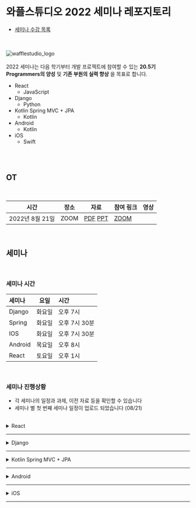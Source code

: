 # 와플스튜디오 2022 세미나 레포지토리

- [세미나 수강 목록](./seminar-list.md)

<br><br>![wafflestudio_logo](waffle_logo.png)<br><br>
2022 세미나는 다음 학기부터 개발 프로젝트에 참여할 수 있는 __20.5기 Programmers의 양성__ 및 __기존 부원의 실력 향상__ 을 목표로 합니다.
- React
  - JavaScript
- Django
  - Python
- Kotlin Spring MVC + JPA
  - Kotlin
- Android
  - Kotlin
- iOS
  - Swift

<br><br>

## OT

<br>

|  시간           | 장소 | 자료         | 참여 링크 | 영상 |
| --------------- | ---- | ----------- | --------- | ---- | 
| 2022년 8월 21일 | ZOOM | [PDF][OT_PDF] [PPT][OT_PPT]  | [ZOOM][OT_Zoom]   |      |

<br>

## 세미나

<br>

### 세미나 시간
| 세미나            | 요일   | 시간        |
| :--------------- | ----- | :---------- |
| Django   | 화요일 | 오후 7시      |
| Spring   | 화요일 | 오후 7시 30분 |
| IOS      | 화요일 | 오후 7시 30분 |
| Android  | 목요일 | 오후 8시      |
| React    | 토요일 | 오후 1시      |

<br>

### 세미나 진행상황
- 각 세미나의 일정과 과제, 이전 자료 등을 확인할 수 있습니다
- 세미나 별 첫 번째 세미나 일정이 업로드 되었습니다 (08/21)
<br>

<details>
<summary>React</summary>
<br>
  
| 회차     | 시간 | 장소 | 자료 | 과제 | 참여 링크 | 영상 |
| ------- |---- | ---- | ---- | ---- | ---- | ---- |
| seminar0 | 8월 27일 (토) 오후 1시 ||||||
| seminar1 |||||||
| seminar2 |||||||
| seminar3 |||||||
| seminar4 |||||||
| seminar5 |||||||

<br>
</details>

---

<details>
<summary>Django</summary>
<br>
  
| 회차     | 시간 | 장소 | 자료 | 과제 | 참여 링크 | 영상 |
| ------- |---- | ---- | ---- | ---- | ---- | ---- |
| seminar0 | 9월 6일 (화) 오후 7시 ||||||
| seminar1 |||||||
| seminar2 |||||||
| seminar3 |||||||
| seminar4 |||||||
| seminar5 |||||||

<br>
</details>

---

<details>
<summary>Kotlin Spring MVC + JPA</summary>
<br>
  
| 회차     | 시간 | 장소 | 자료 | 과제 | 참여 링크 | 영상 |
| ------- |---- | ---- | ---- | ---- | ---- | ---- |
| seminar0 | 9월 6일 (화) 오후 7시 30분 ||||||
| seminar1 |||||||
| seminar2 |||||||
| seminar3 |||||||
| seminar4 |||||||
| seminar5 |||||||

<br>
</details>

---

<details>
<summary>Android</summary>
<br>
  
| 회차     |                              시간 | 장소 | 자료 | 과제 | 참여 링크 | 영상 |
| -------- | --------------------------------: | ---- | ---- | ---- | ---- | ---- |
| seminar0 | 8월 25일 (목) 오후 8시 ||||||
| seminar1 |||||||
| seminar2 |||||||
| seminar3 |||||||
| seminar4 |||||||
| seminar5 |||||||

<br>
</details>

---

<details>
<summary>iOS</summary>
<br>
  
| 회차     | 시간 | 장소 | 자료 | 과제 | 참여 링크 | 영상 |
| ------- |---- | ---- | ---- | ---- | ---- | ---- |
| seminar0 | 9월 6일 (화) 오후 7시 30분 ||||||
| seminar1 |||||||
| seminar2 |||||||
| seminar3 |||||||
| seminar4 |||||||
| seminar5 |||||||

<br>
</details>

---

<!--
하단에는 각종 url들 작성 부탁드립니다 (인라인으로 다 쓰면 너무 더러워져서)
-->

[OT_PPT]: https://docs.google.com/presentation/d/1g9mBKmAVF0dIGJvDwVm-AdN5PHO_XU2d/edit?usp=sharing&ouid=104004442380463498825&rtpof=true&sd=true
[OT_PDF]: ./Rookies_OT_20.5_PDF.pdf
[OT_Zoom]: https://snu-ac-kr.zoom.us/j/7207172411?pwd=eVRiZ1ZiWGY4dVBCTnJZU05MaERFUT09

